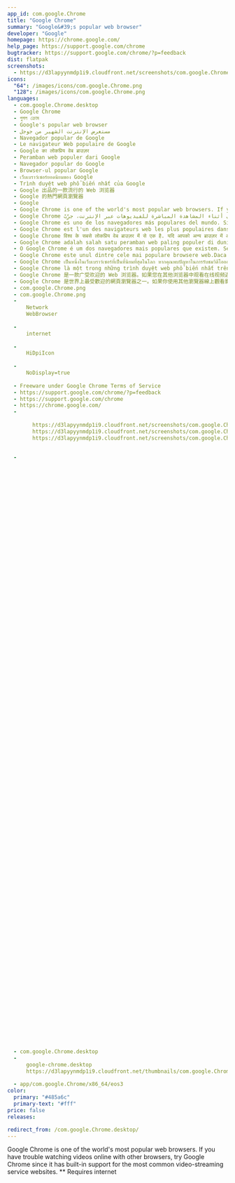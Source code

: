 ```yaml
---
app_id: com.google.Chrome
title: "Google Chrome"
summary: "Google&#39;s popular web browser"
developer: "Google"
homepage: https://chrome.google.com/
help_page: https://support.google.com/chrome
bugtracker: https://support.google.com/chrome/?p=feedback
dist: flatpak
screenshots:
  - https://d3lapyynmdp1i9.cloudfront.net/screenshots/com.google.Chrome/pt/com.google.chrome-screenshot1.jpg
icons:
  "64": /images/icons/com.google.Chrome.png
  "128": /images/icons/com.google.Chrome.png
languages:
  - com.google.Chrome.desktop
  - Google Chrome
  - গুগল ক্রোম
  - Google's popular web browser
  - مستعرض الإنترنت الشهير من جوجل
  - Navegador popular de Google
  - Le navigateur Web populaire de Google
  - Google का लोकप्रिय वेब ब्राउज़र
  - Peramban web populer dari Google
  - Navegador popular do Google
  - Browser-ul popular Google
  - เว็บเบราว์เซอร์ยอดนิยมของ Google
  - Trình duyệt web phổ biến nhất của Google
  - Google 出品的一款流行的 Web 浏览器
  - Google 的熱門網頁瀏覽器
  - Google
  - Google Chrome is one of the world's most popular web browsers. If you have trouble watching videos online with other browsers, try Google Chrome since it has built-in support for the most common video-streaming service websites. ** Requires internet
  - Google Chrome هو أحد أشهر مستعرضات الإنترنت في العالم. إذا واجهتك أية مشاكل مع المستعرضات الأخرى أثناء المشاهدة المباشرة للفيديوهات عبر الإنترنت، جرِّبْ Google Chrome، حيث يوجد به دعم مدمج لمعظم المواقع الإلكترونية التي تقدم خدمة البث المباشر للفيديوهات. ** يتطلب اتصال بالإنترنت
  - Google Chrome es uno de los navegadores más populares del mundo. Si tienes problemas viendo vídeos en línea con otros navegadores, prueba Google Chrome, ya que tiene soporte integrado para muchos sitios que tienen servicios de video. ** Requiere Internet
  - Google Chrome est l'un des navigateurs web les plus populaires dans le monde entier. Si vous éprouvez des difficultés à regarder des vidéos en ligne avec d'autres navigateurs, essayez Google Chrome, car il prend en charge les sites Web de diffusion vidéo en continu les plus courants. ** Internet est nécessaire
  - Google Chrome विश्व के सबसे लोकप्रिय वेब ब्राउज़र में से एक है. यदि आपको अन्य ब्राउज़र में ऑनलाइन वीडियो देखने में समस्या आ रही है, तो Google Chrome आज़माएँ चूँकि इसमें सर्वाधिक सामान्य वीडियो-स्ट्रीमिंग सर्विस वेबसाइट के लिए अंतर्निहित समर्थन होता है. ** इंटरनेट आवश्यक है
  - Google Chrome adalah salah satu peramban web paling populer di dunia. Jika Anda memiliki masalah ketika menyaksikan video daring menggunakan peramban lain, cobalah Google Chrome karena peramban web ini memiliki dukungan terpadu untuk berbagai layanan video streaming yang paling umum. **Membutuhkan koneksi internet
  - O Google Chrome é um dos navegadores mais populares que existem. Se você tiver problemas para assistir vídeos online com outros navegadores, tente o Google Chrome pois ele vem com suporte para os sites de serviços de streaming de vídeo mais conhecidos. ** Requer internet
  - Google Chrome este unul dintre cele mai populare browsere web.Daca ai probleme la urmarirea videoclipurilor online cu alte browsere,incearca Google Chrome,deoarece are suport pentru cele mai folosite servicii de streaming video. ***Necesita conexiune la internet
  - Google Chrome เป็นหนึ่งในเว็บเบราว์เซอร์ที่เป็นที่นิยมที่สุดในโลก หากคุณพบปัญหาในการรับชมวิดีโอออนไลน๋ผ่านเว็บเบราว์เซอร์อื่น ลองใช้ Google Chrome เนื่องจากมีความช่วยเหลือในตัวเบราว์เซอร์ สำหรับการใช้งานเว็บไซต์วิดีโอสตรีมมิ่งที่นิยมทั่วไป *** ต้องเชื่อมต่ออินเทอร์เน็ต
  - Google Chrome là một trong những trình duyệt web phổ biến nhất trên thế giới. Nếu bạn gặp vấn đề trong việc xem video trực tiếp với các trình duyệt khác, hãy thử dùng Google Chrome vì nó được tích hợp hỗ trợ cho hầu hết các trang web phát video trực tuyến thông dụng nhất. ** Cần có internet
  - Google Chrome 是一款广受欢迎的 Web 浏览器。如果您在其他浏览器中观看在线视频遇到问题，请试试 Google Chrome，因为该浏览器内置了对许多常见视频流服务网站的支持。** 需要网络连接
  - Google Chrome 是世界上最受歡迎的網頁瀏覽器之一。如果你使用其他瀏覽器線上觀看影片時遇到問題，請試試 Google Chrome 吧！因為它內建最常見的影片串流服務網站支援。 ** 需要網路連線
  - com.google.Chrome.png
  - com.google.Chrome.png
  - 
      Network
      WebBrowser
    
  - 
      internet
    
  - 
      HiDpiIcon
    
  - 
      NoDisplay=true
    
  - Freeware under Google Chrome Terms of Service
  - https://support.google.com/chrome/?p=feedback
  - https://support.google.com/chrome
  - https://chrome.google.com/
  - 
      
        https://d3lapyynmdp1i9.cloudfront.net/screenshots/com.google.Chrome/pt/com.google.chrome-screenshot1.jpg
        https://d3lapyynmdp1i9.cloudfront.net/screenshots/com.google.Chrome/C/com.google.chrome-screenshot1.jpg
        https://d3lapyynmdp1i9.cloudfront.net/screenshots/com.google.Chrome/es/com.google.chrome-screenshot1.jpg
      
    
  - 
      
      
      
      
      
      
      
      
      
      
      
      
      
      
      
      
      
      
      
      
      
      
      
      
      
      
      
      
      
      
      
      
      
      
      
      
      
      
      
      
      
      
      
      
      
      
      
      
      
      
      
      
      
      
      
      
      
      
      
      
      
      
      
      
      
      
      
      
      
      
      
      
      
      
      
      
      
      
      
      
      
      
      
      
      
      
      
      
      
    
  - com.google.Chrome.desktop
  - 
      google-chrome.desktop
      https://d3lapyynmdp1i9.cloudfront.net/thumbnails/com.google.Chrome/com.google.chrome-thumb.jpg
    
  - app/com.google.Chrome/x86_64/eos3
color:
  primary: "#485a6c"
  primary-text: "#fff"
price: false
releases:

redirect_from: /com.google.Chrome.desktop/
---
```


<p>Google Chrome is one of the world's most popular web browsers. If you have trouble watching videos online with other browsers, try Google Chrome since it has built-in support for the most common video-streaming service websites. ** Requires internet</p>